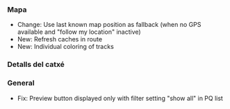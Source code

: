 ### Mapa
- Change: Use last known map position as fallback (when no GPS available and "follow my location" inactive)
- New: Refresh caches in route
- New: Individual coloring of tracks

### Detalls del catxé

### General
- Fix: Preview button displayed only with filter setting "show all" in PQ list
